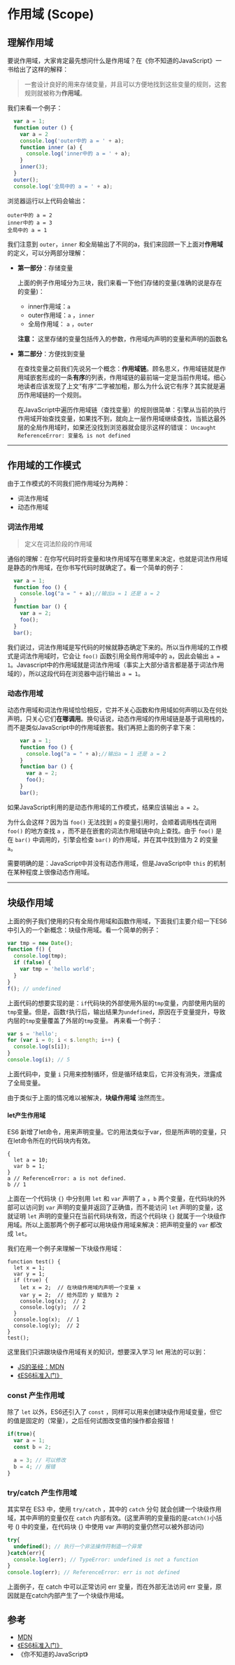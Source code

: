 # 作用域 (Scope)

## 理解作用域

要说作用域，大家肯定最先想问什么是作用域？在《你不知道的JavaScript》一书给出了这样的解释：
> 一套设计良好的用来存储变量，并且可以方便地找到这些变量的规则，这套规则就被称为**作用域**。

我们来看一个例子：

```js
  var a = 1;
  function outer () {
    var a = 2
    console.log('outer中的 a = ' + a);
    function inner (a) {
      console.log('inner中的 a = ' + a);
    }
    inner(3);
  }
  outer();
  console.log('全局中的 a = ' + a);
```
浏览器运行以上代码会输出：
```
outer中的 a = 2
inner中的 a = 3
全局中的 a = 1
```
我们注意到 `outer`，`inner` 和全局输出了不同的a，我们来回顾一下上面对**作用域**的定义，可以分两部分理解：
- **第一部分**：存储变量
  
  上面的例子作用域分为三块，我们来看一下他们存储的变量(准确的说是存在的变量)：
  
  - inner作用域：`a`
  - outer作用域：`a` ，`inner`
  - 全局作用域： `a` ，`outer`
  
  **注意：** 这里存储的变量包括传入的参数，作用域内声明的变量和声明的函数名

- **第二部分**：方便找到变量

  在查找变量之前我们先说另一个概念：**作用域链**。顾名思义，作用域链就是作用域嵌套形成的一条**有序**的列表，作用域链的最前端一定是当前作用域。细心地读者应该发现了上文“有序”二字被加粗，那么为什么说它有序？其实就是遍历作用域链的一个规则。

  在JavaScript中遍历作用域链（查找变量）的规则很简单：引擎从当前的执行作用域开始查找变量，如果找不到，就向上一层作用域继续查找，当抵达最外层的全局作用域时，如果还没找到浏览器就会提示这样的错误：
  `Uncaught ReferenceError: 变量名 is not defined`

---

## 作用域的工作模式

由于工作模式的不同我们把作用域分为两种：

- 词法作用域
- 动态作用域

### 词法作用域

  > 定义在词法阶段的作用域
  
  通俗的理解：在你写代码时将变量和块作用域写在哪里来决定，也就是词法作用域是静态的作用域，在你书写代码时就确定了。看一个简单的例子：

  ```js
    var a = 1;
    function foo () {
      console.log("a = " + a);//输出a = 1 还是 a = 2
    }
    function bar () {
      var a = 2;
      foo();
    }
    bar();
  ```
  我们说过，词法作用域是写代码的时候就静态确定下来的。所以当作用域的工作模式是词法作用域时，它会让 `foo()` 函数引用全局作用域中的 `a`，因此会输出 `a = 1`。Javascript中的作用域就是词法作用域（事实上大部分语言都是基于词法作用域的），所以这段代码在浏览器中运行输出 `a = 1`。

### 动态作用域

动态作用域和词法作用域恰恰相反，它并不关心函数和作用域如何声明以及在何处声明，只关心它们**在哪调用**。换句话说，动态作用域的作用域链是基于调用栈的，而不是类似JavaScript中的作用域嵌套。我们再把上面的例子拿下来：
```js
    var a = 1;
    function foo () {
      console.log("a = " + a);//输出a = 1 还是 a = 2
    }
    function bar () {
      var a = 2;
      foo();
    }
    bar();
  ```
  如果JavaScript利用的是动态作用域的工作模式，结果应该输出 `a = 2`。
  
  为什么会这样？因为当 `foo()` 无法找到 `a` 的变量引用时，会顺着调用栈在调用 `foo()` 的地方查找 `a` ，而不是在嵌套的词法作用域链中向上查找。由于 `foo()` 是在 `bar()` 中调用的，引擎会检查 `bar()` 的作用域，并在其中找到值为 2 的变量 `a`。

  需要明确的是：JavaScript中并没有动态作用域，但是JavaScript中 `this` 的机制在某种程度上很像动态作用域。


---

## 块级作用域

上面的例子我们使用的只有全局作用域和函数作用域，下面我们主要介绍一下ES6中引入的一个新概念：块级作用域。看一个简单的例子：
```js
var tmp = new Date();
function f() {
  console.log(tmp);
  if (false) {
    var tmp = 'hello world';
  }
}
f(); // undefined
```
上面代码的想要实现的是：`if`代码块的外部使用外层的`tmp`变量，内部使用内层的`tmp`变量。但是，函数`f`执行后，输出结果为`undefined`，原因在于变量提升，导致内层的`tmp`变量覆盖了外层的`tmp`变量。
再来看一个例子：
```js
var s = 'hello';
for (var i = 0; i < s.length; i++) {
  console.log(s[i]);
}
console.log(i); // 5
```
上面代码中，变量 `i` 只用来控制循环，但是循环结束后，它并没有消失，泄露成了全局变量。

由于类似于上面的情况难以被解决，**块级作用域** 油然而生。

#### let产生作用域

ES6 新增了let命令，用来声明变量。它的用法类似于var，但是所声明的变量，只在let命令所在的代码块内有效。
```JS
{
  let a = 10;
  var b = 1;
}
a // ReferenceError: a is not defined.
b // 1
```
上面在一个代码块 `{}` 中分别用 `let` 和 `var` 声明了 `a` ，`b` 两个变量，在代码块的外部可以访问到 `var` 声明的变量并返回了正确值，而不能访问 `let` 声明的变量，这就证明 `let` 声明的变量只在当前代码块有效，而这个代码块 `{}` 就属于一个块级作用域。所以上面那两个例子都可以用块级作用域来解决：把声明变量的 `var` 都改成 `let`。

我们在用一个例子来理解一下块级作用域：
```JS
function test() {
  let x = 1;
  var y = 1; 
  if (true) {
    let x = 2;  // 在块级作用域内声明一个变量 x
    var y = 2;  // 给外层的 y 赋值为 2
    console.log(x);  // 2
    console.log(y);  // 2
  }
  console.log(x);  // 1
  console.log(y);  // 2
}
test();
```
这里我们只讲跟块级作用域有关的知识，想要深入学习 let 用法的可以到：
-  [JS的圣经：MDN](https://developer.mozilla.org/zh-CN/docs/Web/JavaScript/Reference/Statements/let)
- [《ES6标准入门》](http://es6.ruanyifeng.com/#docs/let)

### const 产生作用域

除了 `let` 以外，ES6还引入了 `const` ，同样可以用来创建块级作用域变量，但它的值是固定的（常量），之后任何试图改变值的操作都会报错！
```js
if(true){
  var a = 1;
  const b = 2;
   
  a = 3; // 可以修改
  b = 4; // 报错
}
```

### try/catch 产生作用域

其实早在 ES3 中，使用 `try/catch` ，其中的 `catch` 分句 就会创建一个块级作用域，其中声明的变量仅在 `catch` 内部有效。(这里声明的变量指的是`catch()`小括号 () 中的变量，在代码块 {} 中使用 var 声明的变量仍然可以被外部访问)

```js
try{
  undefined(); // 执行一个非法操作符制造一个异常
}catch(err){
  console.log(err); // TypeError: undefined is not a function
}
console.log(err); // ReferenceError: err is not defined
```
上面例子，在 catch 中可以正常访问 err 变量，而在外部无法访问 err 变量，原因就是在catch内部产生了一个块级作用域。

## 参考

- [MDN]()
- [《ES6标准入门》]()
- 《你不知道的JavaScript》